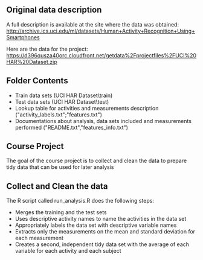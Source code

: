 ## Original data description

A full description is available at the site where the data was obtained: 
http://archive.ics.uci.edu/ml/datasets/Human+Activity+Recognition+Using+Smartphones 

Here are the data for the project: 
https://d396qusza40orc.cloudfront.net/getdata%2Fprojectfiles%2FUCI%20HAR%20Dataset.zip 

## Folder Contents
* Train data sets (UCI HAR Dataset\train) 
* Test data sets (UCI HAR Dataset\test)
* Lookup table for activities and measurements description ("activity_labels.txt";"features.txt")
* Documentations about analysis, data sets included and measurements performed ("README.txt","features_info.txt")

## Course Project 
The goal of the course project is to collect and clean the data to prepare tidy data that can be used for later analysis 

## Collect and Clean the data
The R script called run_analysis.R does the following steps:
* Merges the training and the test sets
* Uses descriptive activity names to name the activities in the data set
* Appropriately labels the data set with descriptive variable names
* Extracts only the measurements on the mean and standard deviation for each measurement
* Creates a second, independent tidy data set with the average of each variable for each activity and each subject



